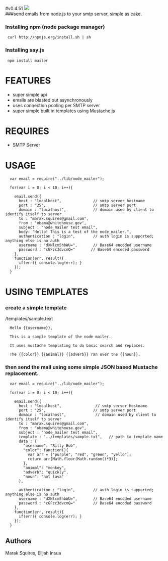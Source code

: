 #v0.4.51
<img src = "https://github.com/Marak/node_mailer/raw/master/logo.png"/><br/>
###send emails from node.js to your smtp server, simple as cake.

### Installing npm (node package manager)

     curl http://npmjs.org/install.sh | sh

### Installing say.js

     npm install mailer

# FEATURES
 - super simple api
 - emails are blasted out asynchronously
 - uses connection pooling per SMTP server
 - super simple built in templates using Mustache.js

# REQUIRES
 - SMTP Server

# USAGE
      var email = require("../lib/node_mailer");

      for(var i = 0; i < 10; i++){
  
        email.send({
          host : "localhost",              // smtp server hostname
          port : "25",                     // smtp server port
          domain : "localhost",            // domain used by client to identify itself to server
          to : "marak.squires@gmail.com",
          from : "obama@whitehouse.gov",
          subject : "node_mailer test email",
          body: "Hello! This is a test of the node_mailer.",
          authentication : "login",        // auth login is supported; anything else is no auth
          username : "dXNlcm5hbWU=",       // Base64 encoded username
          password : "cGFzc3dvcmQ="       // Base64 encoded password
        },
        function(err, result){
          if(err){ console.log(err); }
        });
      }

# USING TEMPLATES

### create a simple template

/templates/sample.text

      Hello {{username}}, 

      This is a sample template of the node mailer.

      It uses mustache templating to do basic search and replaces. 

      The {{color}} {{animal}} {{adverb}} ran over the {{noun}}.

### then send the mail using some simple JSON based Mustache replacement.

      var email = require("../lib/node_mailer");

      for(var i = 0; i < 10; i++){
  
        email.send({
          host : "localhost",               // smtp server hostname
          port : "25",                     // smtp server port
          domain : "localhost",             // domain used by client to identify itself to server
          to : "marak.squires@gmail.com",
          from : "obama@whitehouse.gov",
          subject : "node_mailer test email",
          template : "../templates/sample.txt",   // path to template name
          data : {
            "username": "Billy Bob",
            "color": function(){
              var arr = ["purple", "red", "green", "yello"];
              return arr[Math.floor(Math.random()*3)];
            },
            "animal": "monkey",
            "adverb": "quickly",
            "noun": "hot lava"
          },

          authentication : "login",        // auth login is supported; anything else is no auth
          username : "dXNlcm5hbWU=",       // Base64 encoded username
          password : "cGFzc3dvcmQ="        // Base64 encoded password
        },
        function(err, result){
          if(err){ console.log(err); }
        });
      }



## Authors

Marak Squires, Elijah Insua 